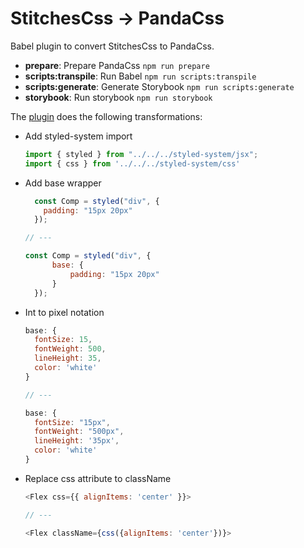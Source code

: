 # StitchesCss -> PandaCss

Babel plugin to convert StitchesCss to PandaCss.

- **prepare**: Prepare PandaCss `npm run prepare`
- **scripts:transpile**: Run Babel  `npm run scripts:transpile`
- **scripts:generate**: Generate Storybook `npm run scripts:generate`
- **storybook**: Run storybook  `npm run storybook`



The [plugin](src%2Fbabel%2Fplugin.ts) does the following transformations:

- Add styled-system import
  ```js
  import { styled } from "../../../styled-system/jsx";
  import { css } from '../../../styled-system/css'
  ```
- Add base wrapper
  ```js
    const Comp = styled("div", {
      padding: "15px 20px"
    });
  
  // ---
  
  const Comp = styled("div", {
        base: {
            padding: "15px 20px"
        }
    });
  
  ```
- Int to pixel notation
  ```js
  base: {
    fontSize: 15,
    fontWeight: 500,
    lineHeight: 35,
    color: 'white'
  }
  
  // ---
  
  base: {
    fontSize: "15px",
    fontWeight: "500px",
    lineHeight: '35px',
    color: 'white'
  }
  ```
- Replace css attribute to className
  ```js
  <Flex css={{ alignItems: 'center' }}>
  
  // ---
  
  <Flex className={css({alignItems: 'center'})}>
  ```